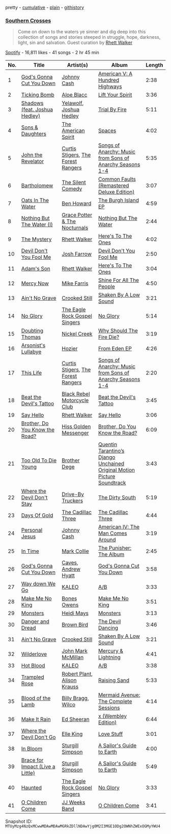 pretty - [cumulative](/playlists/cumulative/37i9dQZF1DXd3akpXniJCe.md) - [plain](/playlists/plain/37i9dQZF1DXd3akpXniJCe) - [githistory](https://github.githistory.xyz/mackorone/spotify-playlist-archive/blob/main/playlists/plain/37i9dQZF1DXd3akpXniJCe)

### [Southern Crosses](https://open.spotify.com/playlist/37i9dQZF1DXd3akpXniJCe)

> Come on down to the waters ye sinner and dig deep into this collection of songs and stories steeped in struggle, hope, darkness, light, sin and salvation\.  Guest curation by <a href="https://open.spotify.com/artist/4ImxhwjNOz0es0voxGHCoP?si=nPq5VuyRTCuzlRDkRcl7kg/">Rhett Walker</a>

[Spotify](https://open.spotify.com/user/spotify) - 16,811 likes - 41 songs - 2 hr 45 min

| No. | Title | Artist(s) | Album | Length |
|---|---|---|---|---|
| 1 | [God's Gonna Cut You Down](https://open.spotify.com/track/6RFkVsPmrM4pzlDkFswwJl) | [Johnny Cash](https://open.spotify.com/artist/6kACVPfCOnqzgfEF5ryl0x) | [American V: A Hundred Highways](https://open.spotify.com/album/40ObOkEaQKVmcJ6k1W2xMg) | 2:38 |
| 2 | [Ticking Bomb](https://open.spotify.com/track/5DPJRKOh4xA5aMCabNSLCS) | [Aloe Blacc](https://open.spotify.com/artist/0id62QV2SZZfvBn9xpmuCl) | [Lift Your Spirit](https://open.spotify.com/album/14JRI2yc9nKosojndoQxTv) | 3:36 |
| 3 | [Shadows \(feat\. Joshua Hedley\)](https://open.spotify.com/track/40ZVWDcwlRuLnm4eC8MJGa) | [Yelawolf](https://open.spotify.com/artist/68DWke2VjdDmA75aJX5C57), [Joshua Hedley](https://open.spotify.com/artist/6OJg4GNkAEtu0cfDVRbnjh) | [Trial By Fire](https://open.spotify.com/album/2mDyf8UWqMGUWRsWVVXDqd) | 5:11 |
| 4 | [Sons & Daughters](https://open.spotify.com/track/42r1v4tT0xfteQq0pNMaf9) | [The American Spirit](https://open.spotify.com/artist/3x6If6dI3TOVEN4aUukab3) | [Spaces](https://open.spotify.com/album/5EfF28rTF2MACFCf9yVZ1j) | 4:02 |
| 5 | [John the Revelator](https://open.spotify.com/track/5sgOo6mtpzujBfsRCntyfa) | [Curtis Stigers](https://open.spotify.com/artist/2bNtosg6E8tvmN6wYxPCfu), [The Forest Rangers](https://open.spotify.com/artist/46xMgypLHP8GNsYME3vRnV) | [Songs of Anarchy: Music from Sons of Anarchy Seasons 1\-4](https://open.spotify.com/album/3M18rHXLz7eFOQXRMJcBk9) | 5:35 |
| 6 | [Bartholomew](https://open.spotify.com/track/2fzp6ojPHvZaz4uHXxpJVk) | [The Silent Comedy](https://open.spotify.com/artist/4s7QvzBMTW4BKWI5pVO2mY) | [Common Faults \(Remastered Deluxe Edition\)](https://open.spotify.com/album/0am5E1PQGgwMlrsH5mLYtu) | 3:07 |
| 7 | [Oats In The Water](https://open.spotify.com/track/4dr5sJ1p6mdNpK3fIUz8vR) | [Ben Howard](https://open.spotify.com/artist/5schNIzWdI9gJ1QRK8SBnc) | [The Burgh Island EP](https://open.spotify.com/album/0SudjNaf3DuVpZzM7bGNZ5) | 4:59 |
| 8 | [Nothing But The Water \(I\)](https://open.spotify.com/track/4f9F6CSTaJeMyvn1Plu89U) | [Grace Potter & The Nocturnals](https://open.spotify.com/artist/23OknxGcY1i5xX1TRPilMj) | [Nothing But The Water](https://open.spotify.com/album/30b3ZKCE7CxRNumi4XojDD) | 2:44 |
| 9 | [The Mystery](https://open.spotify.com/track/0oYnfMIzUR8cZZqF2ZEgNu) | [Rhett Walker](https://open.spotify.com/artist/4ImxhwjNOz0es0voxGHCoP) | [Here's To The Ones](https://open.spotify.com/album/70T14v4ekIUqg9fuxaLUgM) | 4:02 |
| 10 | [Devil Don't You Fool Me](https://open.spotify.com/track/5UKMxE8Ec8pa8YLXlqDkSZ) | [Josh Farrow](https://open.spotify.com/artist/0qPDkDToiabkQi2YhNFt4d) | [Devil Don't You Fool Me](https://open.spotify.com/album/6va8aqvQD3YBcqAjLYfgkY) | 2:50 |
| 11 | [Adam's Son](https://open.spotify.com/track/3RmyTJK1VAx7hm7UDPxDWw) | [Rhett Walker](https://open.spotify.com/artist/4ImxhwjNOz0es0voxGHCoP) | [Here's To The Ones](https://open.spotify.com/album/70T14v4ekIUqg9fuxaLUgM) | 3:04 |
| 12 | [Mercy Now](https://open.spotify.com/track/4aSdp6vPtZcSQ0oMraE7Vd) | [Mike Farris](https://open.spotify.com/artist/2lGlFTygMMk37JsYm8a46o) | [Shine For All The People](https://open.spotify.com/album/299R8MIIIzRp68WPf2z3xg) | 4:50 |
| 13 | [Ain't No Grave](https://open.spotify.com/track/0ymhUnNSuTEdKCRYEVpWOS) | [Crooked Still](https://open.spotify.com/artist/7LOJ56d8VmOebynlV01KfU) | [Shaken By A Low Sound](https://open.spotify.com/album/1MXfI5PVHDjkZJrlM9aFkp) | 3:21 |
| 14 | [No Glory](https://open.spotify.com/track/36eeEbMZhP6obQX060f0J7) | [The Eagle Rock Gospel Singers](https://open.spotify.com/artist/6mSbhnOMxNViQqlh58ZOhE) | [No Glory](https://open.spotify.com/album/4YaWyI6imvYaPnrd96kemb) | 5:14 |
| 15 | [Doubting Thomas](https://open.spotify.com/track/5Y5mqKOWd1wzqSqBeYaeO9) | [Nickel Creek](https://open.spotify.com/artist/3bcLBxvaI7GsBzGp3WHnwQ) | [Why Should The Fire Die?](https://open.spotify.com/album/6l61p7zbizBUjQWY10LWmb) | 3:19 |
| 16 | [Arsonist's Lullabye](https://open.spotify.com/track/1UWhx0pFZccP4jdCIZsj7U) | [Hozier](https://open.spotify.com/artist/2FXC3k01G6Gw61bmprjgqS) | [From Eden EP](https://open.spotify.com/album/0FubRTC6GUFPUg4y2Xuxs0) | 4:26 |
| 17 | [This Life](https://open.spotify.com/track/6wNuaMA96DLSwVd2PABe06) | [Curtis Stigers](https://open.spotify.com/artist/2bNtosg6E8tvmN6wYxPCfu), [The Forest Rangers](https://open.spotify.com/artist/46xMgypLHP8GNsYME3vRnV) | [Songs of Anarchy: Music from Sons of Anarchy Seasons 1\-4](https://open.spotify.com/album/3M18rHXLz7eFOQXRMJcBk9) | 2:20 |
| 18 | [Beat the Devil's Tattoo](https://open.spotify.com/track/2iPTESocncak2Q45oXzKOG) | [Black Rebel Motorcycle Club](https://open.spotify.com/artist/1tpXaFf2F55E7kVJON4j4G) | [Beat the Devil's Tattoo](https://open.spotify.com/album/04Aq1J0F5FcUUSEhFziTYc) | 3:45 |
| 19 | [Say Hello](https://open.spotify.com/track/3B72eiR3nw9aFISuAHc6MT) | [Rhett Walker](https://open.spotify.com/artist/4ImxhwjNOz0es0voxGHCoP) | [Say Hello](https://open.spotify.com/album/7AE2cf1lunlKFeVJsilram) | 3:06 |
| 20 | [Brother, Do You Know the Road?](https://open.spotify.com/track/0J37PvXDuYgnTjpuMli03s) | [Hiss Golden Messenger](https://open.spotify.com/artist/37eqxl8DyLd5sQN54wYJbE) | [Brother, Do You Know the Road?](https://open.spotify.com/album/1NTRLhDozTGthCY7JyBc54) | 6:09 |
| 21 | [Too Old To Die Young](https://open.spotify.com/track/6uBETSZKESX7UziMYjQ2jH) | [Brother Dege](https://open.spotify.com/artist/62r8B0snN5IPw8SwCJTEXR) | [Quentin Tarantino’s Django Unchained Original Motion Picture Soundtrack](https://open.spotify.com/album/2qwPVMQzybhS2jopA0wMy7) | 3:43 |
| 22 | [Where the Devil Don't Stay](https://open.spotify.com/track/7zka0QS6Kb7eqvm4Mv1jwv) | [Drive\-By Truckers](https://open.spotify.com/artist/1rXr1ZnvbRoYBaedIl9v4v) | [The Dirty South](https://open.spotify.com/album/6MaUJWhC6jQJL84AH1MNWy) | 5:19 |
| 23 | [Days Of Gold](https://open.spotify.com/track/2MT6v18Jwdeldtfpd3tAw5) | [The Cadillac Three](https://open.spotify.com/artist/1nivFfWu6oXBFDNyVfFU5x) | [The Cadillac Three](https://open.spotify.com/album/6xor8OxsOmdzUfn2d0LVud) | 4:44 |
| 24 | [Personal Jesus](https://open.spotify.com/track/5dcwiQFqn0mTcWewYIv7MV) | [Johnny Cash](https://open.spotify.com/artist/6kACVPfCOnqzgfEF5ryl0x) | [American IV: The Man Comes Around](https://open.spotify.com/album/2BlL4Gv2DLPu8p58Wcmlm9) | 3:19 |
| 25 | [In Time](https://open.spotify.com/track/5XnXpQM5FR8ZQyvDY8RKQS) | [Mark Collie](https://open.spotify.com/artist/6kMOabD0AtCGJB632jMilU) | [The Punisher: The Album](https://open.spotify.com/album/35bHrnMSA8aZ0P5nemqhIp) | 2:45 |
| 26 | [God's Gonna Cut You Down](https://open.spotify.com/track/0e8mTKsfKFirEXMkXArYuy) | [Caves](https://open.spotify.com/artist/2tzzfW0A5ktHkQ8W2JcBxD), [Andrew Hyatt](https://open.spotify.com/artist/6L1jfL0BaxCDXCcy51CEcg) | [God's Gonna Cut You Down](https://open.spotify.com/album/7zauCoFZ0Q5kOtnpnVOtlD) | 3:58 |
| 27 | [Way down We Go](https://open.spotify.com/track/0y1QJc3SJVPKJ1OvFmFqe6) | [KALEO](https://open.spotify.com/artist/7jdFEYD2LTYjfwxOdlVjmc) | [A/B](https://open.spotify.com/album/4he4SQup02hEIQdwhZlZlk) | 3:33 |
| 28 | [Make Me No King](https://open.spotify.com/track/51VlHF8o4GlnZTNwUJvcXQ) | [Bones Owens](https://open.spotify.com/artist/172e5cVOCSMYQQaIaZ4l1z) | [Make Me No King](https://open.spotify.com/album/0ggCg1U7w5k7j7fyoKzJM8) | 3:51 |
| 29 | [Monsters](https://open.spotify.com/track/4ZQAlNuSk4bEnRvq2rNGSO) | [Heidi Mays](https://open.spotify.com/artist/6z8Uva3jdHUeS4J56jXVPO) | [Monsters](https://open.spotify.com/album/7t6XBMyawfnwxPPxjjv1Ae) | 3:13 |
| 30 | [Danger and Dread](https://open.spotify.com/track/2bpWyCj94RZBXCMdvkV0Mt) | [Brown Bird](https://open.spotify.com/artist/5zzbSFZMVpvxSlWAkqqtHP) | [The Devil Dancing](https://open.spotify.com/album/7mlBE7JyEDy9DwL5U4hLou) | 3:46 |
| 31 | [Ain't No Grave](https://open.spotify.com/track/0ymhUnNSuTEdKCRYEVpWOS) | [Crooked Still](https://open.spotify.com/artist/7LOJ56d8VmOebynlV01KfU) | [Shaken By A Low Sound](https://open.spotify.com/album/1MXfI5PVHDjkZJrlM9aFkp) | 3:21 |
| 32 | [Wilderlove](https://open.spotify.com/track/1XvyPvEPUdyMi4K3beNfOE) | [John Mark McMillan](https://open.spotify.com/artist/0T1KC0OHfbRO0O5bNH2tek) | [Mercury & Lightning](https://open.spotify.com/album/7IFEn26t34FyQpcSHNdF7P) | 4:41 |
| 33 | [Hot Blood](https://open.spotify.com/track/7d9sZF7jmepe2EYdETlNWK) | [KALEO](https://open.spotify.com/artist/7jdFEYD2LTYjfwxOdlVjmc) | [A/B](https://open.spotify.com/album/4he4SQup02hEIQdwhZlZlk) | 3:38 |
| 34 | [Trampled Rose](https://open.spotify.com/track/4hZ3EvDUlqrh2lno4d82ZM) | [Robert Plant](https://open.spotify.com/artist/1OwarW4LEHnoep20ixRA0y), [Alison Krauss](https://open.spotify.com/artist/5J6L7N6B4nI1M5cwa29mQG) | [Raising Sand](https://open.spotify.com/album/54GfJ3ZEY2b6PKmvETmj1n) | 5:33 |
| 35 | [Blood of the Lamb](https://open.spotify.com/track/6tjDxt61i23RSWhGCruFLr) | [Billy Bragg](https://open.spotify.com/artist/5yXAFDZNUNyO92l5WTImkO), [Wilco](https://open.spotify.com/artist/2QoU3awHVdcHS8LrZEKvSM) | [Mermaid Avenue: The Complete Sessions](https://open.spotify.com/album/7uSgX0fbBol4NDyqsSZJaE) | 4:14 |
| 36 | [Make It Rain](https://open.spotify.com/track/5puU24G3lHVsUXPAWW2ZpV) | [Ed Sheeran](https://open.spotify.com/artist/6eUKZXaKkcviH0Ku9w2n3V) | [x \(Wembley Edition\)](https://open.spotify.com/album/6NoBzYmh5gUusGPCfg0pct) | 6:44 |
| 37 | [Where the Devil Don't Go](https://open.spotify.com/track/0mHSePRiFnTy7qYPsIeIJ8) | [Elle King](https://open.spotify.com/artist/3bhu7P5PfngueRHiB9hjcx) | [Love Stuff](https://open.spotify.com/album/0B4eikFaUJcf3hc6DaSVov) | 3:01 |
| 38 | [In Bloom](https://open.spotify.com/track/5StrN0F4XI5e0BHP32THhl) | [Sturgill Simpson](https://open.spotify.com/artist/3vDpQbGnzRbRVirXlfQagB) | [A Sailor's Guide to Earth](https://open.spotify.com/album/5I3UdCxtIh6hkQ7rMPUvA4) | 4:00 |
| 39 | [Brace for Impact \(Live a Little\)](https://open.spotify.com/track/1cRc03E5Ps0fwe4l8fz2J0) | [Sturgill Simpson](https://open.spotify.com/artist/3vDpQbGnzRbRVirXlfQagB) | [A Sailor's Guide to Earth](https://open.spotify.com/album/5I3UdCxtIh6hkQ7rMPUvA4) | 5:49 |
| 40 | [Haunted](https://open.spotify.com/track/6i8lkIyU8XiCIzfPwRtMPE) | [The Eagle Rock Gospel Singers](https://open.spotify.com/artist/6mSbhnOMxNViQqlh58ZOhE) | [No Glory](https://open.spotify.com/album/4YaWyI6imvYaPnrd96kemb) | 3:33 |
| 41 | [O Children Come](https://open.spotify.com/track/5UlOGXhDP4qXbSKHyLnQoM) | [JJ Weeks Band](https://open.spotify.com/artist/6fXIdyfCq00oaElvH64eri) | [O Children Come](https://open.spotify.com/album/1MlHJSY1EH0AQaYYUnTNga) | 3:41 |

Snapshot ID: `MTUyMzg4NzQxMCwwMDAwMDAwMGRkZDllNDAwYjg0M2I3MGE1ODg2OWNhZWExOGMyYWU4`
